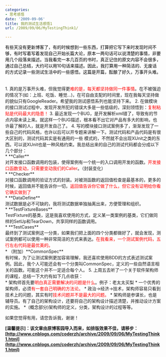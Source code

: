 ```yaml
---
categories:
- 思考感悟
date: '2009-09-06'
title: 我的测试生活感悟1
url: /2009/09/06/MyTestingThink1/

---
```



<div class="cnblogs_code"><span style="color: #000000;">有些天没有更新博客了，有的时候想到一些东西，打算把它写下来时发现时间不够，有时写着写着发现自己开始长篇大论，原本一两句话可以说清楚的事情，非要用几个段落来描述。当我看完一本几百页的书时，真正记住的原文内容不会很多，通过自己总结，大约可以用10句话来描述。因此，我打算用一种简洁的、无废话的方式记录一些测试生活中的一些感悟。这篇是开篇，酝酿了好久，万事开头难。</span></div>
<br />
<div>
<br />
1.  真的是万事开头难，但我觉得更<span style="color: red;">难的是，每天都坚持做同一件事情</span>。在不被强迫的情况下(如：上班、吃饭、睡觉...)，在可自由支配的时间里，现在我每天坚持做的貌似只有GoogleReader。希望我的测试感悟系列也能坚持下来。
2.  在做模块的接口测试过程中，发现开发所犯的错误大多是一些低级的，深刻领悟到：<span style="color: red;">复制粘贴是代码最大的隐患！</span>
3.  最近发现一个BUG，是开发解析xml错了，导致有的节点内容未读上来。就这样一个BUG描述，根本看不出它对产品有多大的影响，也许最了解的人，就是开发自己了。
4.  写的模块接口测试案例多了，渐渐发现了一些自己的代码风格，也许以后可以开专题来讲解一下。测试代码和产品代码是有很大区别的，测试代码其实是有通用的一些 模式的，不然就不会出现XUnit之类的东西。可以说XUnit也是一种风格约束。我总结出来的自己的测试代码都会分成以下几个部分：
<br />
        *   **Caller**
<br />
         对开发接口函数调用的包装，使得案例有一个统一的入口调用开发的函数。<span style="color: red;">开发接口函数变动，只需要变动我们的Caller</span>。（封装变化）
<br />
    *   **Checker**
<br />
         对接口函数调用的验证方式的封装。对被测函数的返回值检查是最基本的，更多的时候，返回值并不能告诉你一切，<span style="color: red;">返回值告诉你它做了什么，但它没有证明给你看它确实做到了</span>
<br />
    *   **DataDefine**
<br />
         测试数据是必不可缺的，我将测试数据单独抽离出来，方便管理和组织。
<br />
    *   **TestFixtureBases**
<br />
         TestFixture的基类，这是我喜欢使用的方式，定义某一类案例的基类，它们做同样的SetUp和TearDown，共享同样的函数调用。
<br />
    *   **TestCases**
<br />
         最终到了测试案例这一分类，如果我们把上面的四个分类都做好了，就会发现，测试案例都可以使用一种非常简洁的方式来表达。<span style="color: red;">在我看来，一个测试案例代码，五行左右代码是最优美的。</span>
<br />
    *   （附加）**CommonSpec**
<br />
         有时候，为了让测试案例更加容易理解，我还喜欢使用BDD的方式表述测试案例。因此，我个人可能还会有一个分类叫CommonSpec，定义的一些自然语言相关的函数。可能这个并不一定适合每个人。
5.  上周五去听了一个关于软件架构师的课程，总结一下大约有如下几点收获：
<br />
        *   架构师首先要<span style="color: red;">明白真正需要解决的问题是什么</span>。例子：老太太买梨
    *   一个优秀的架构师，必须<span style="color: red;">有一套自己明确的方法论。</span>
    *   政治-&gt;经济-&gt;技术，架构师容易只看到技术上的问题，其实有时<span style="color: red;">技术问题并不是最大的问题。</span>
    *   架构师是参谋长，也是辅导员。有了自己的架构设计，还要将自己的架构设计描述清楚，并推动设计方案的实施。
    *   &nbsp;(概念部分)架构师的定义，分类，架构设计的过程等等。
</div>
<div>

如果您觉得有用，请您告诉我，谢谢！</div>

**[温馨提示]：该文章由原博客园导入而来，如排版效果不佳，请移步：[http://www.cnblogs.com/coderzh/archive/2009/09/06/MyTestingThink1.html](http://www.cnblogs.com/coderzh/archive/2009/09/06/MyTestingThink1.html)**